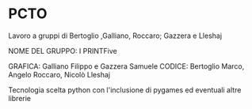 # PCTO
Lavoro a gruppi di Bertoglio ,Galliano, Roccaro; Gazzera e Lleshaj

NOME DEL GRUPPO: I PRINTFive

GRAFICA: Galliano Filippo e Gazzera Samuele
CODICE: Bertoglio Marco, Angelo Roccaro, Nicolò Lleshaj

Tecnologia scelta python con l'inclusione di pygames ed eventuali altre librerie

